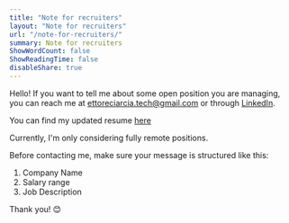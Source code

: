 ```yaml
---
title: "Note for recruiters"
layout: "Note for recruiters"
url: "/note-for-recruiters/"
summary: Note for recruiters
ShowWordCount: false
ShowReadingTime: false
disableShare: true
---
```


Hello! If you want to tell me about some open position you are managing, you can reach me at ettoreciarcia.tech@gmail.com or through [LinkedIn](https://www.linkedin.com/feed/).

You can find my updated resume [here](/cv/EttoreCiarcia.pdf)

Currently, I'm only considering fully remote positions.

Before contacting me, make sure your message is structured like this:

1. Company Name
2. Salary range
3. Job Description

Thank you! :blush: